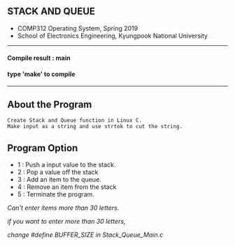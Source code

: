 
 ## STACK AND QUEUE
 * COMP312 Operating System, Spring 2019
 * School of Electronics Engineering, Kyungpook National University
 
-------------------------------------------------------------------------------------- 

 #### Compile result : main
 #### type 'make' to compile

------------------------------------------------------------------------------------
 ## About the Program
```
Create Stack and Queue function in Linux C.
Make input as a string and use strtok to cut the string.
```
 ## Program Option
 * 1 : Push a input value to the stack.
 * 2 : Pop a value off the stack
 * 3 : Add an item to the queue.
 * 4 : Remove an item from the stack
 * 5 : Terminate the program.

*Can't enter items more than 30 letters.*

*if you want to enter more than 30 letters,*

*change #define BUFFER_SIZE in Stack_Queue_Main.c*



